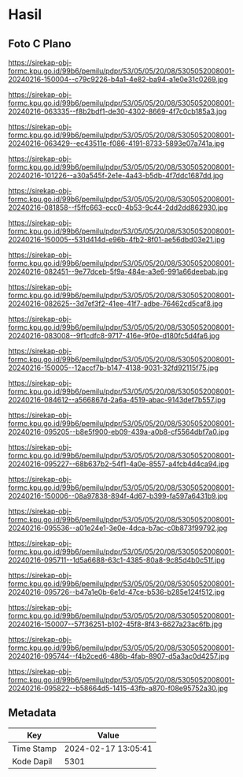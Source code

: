 # Hasil

## Foto C Plano

https://sirekap-obj-formc.kpu.go.id/99b6/pemilu/pdpr/53/05/05/20/08/5305052008001-20240216-150004--c79c9226-b4a1-4e82-ba94-a1e0e31c0269.jpg

https://sirekap-obj-formc.kpu.go.id/99b6/pemilu/pdpr/53/05/05/20/08/5305052008001-20240216-063335--f8b2bdf1-de30-4302-8669-4f7c0cb185a3.jpg

https://sirekap-obj-formc.kpu.go.id/99b6/pemilu/pdpr/53/05/05/20/08/5305052008001-20240216-063429--ec43511e-f086-4191-8733-5893e07a741a.jpg

https://sirekap-obj-formc.kpu.go.id/99b6/pemilu/pdpr/53/05/05/20/08/5305052008001-20240216-101226--a30a545f-2e1e-4a43-b5db-4f7ddc1687dd.jpg

https://sirekap-obj-formc.kpu.go.id/99b6/pemilu/pdpr/53/05/05/20/08/5305052008001-20240216-081858--f5ffc663-ecc0-4b53-9c44-2dd2dd862930.jpg

https://sirekap-obj-formc.kpu.go.id/99b6/pemilu/pdpr/53/05/05/20/08/5305052008001-20240216-150005--531d414d-e96b-4fb2-8f01-ae56dbd03e21.jpg

https://sirekap-obj-formc.kpu.go.id/99b6/pemilu/pdpr/53/05/05/20/08/5305052008001-20240216-082451--9e77dceb-5f9a-484e-a3e6-991a66deebab.jpg

https://sirekap-obj-formc.kpu.go.id/99b6/pemilu/pdpr/53/05/05/20/08/5305052008001-20240216-082625--3d7ef3f2-41ee-41f7-adbe-76462cd5caf8.jpg

https://sirekap-obj-formc.kpu.go.id/99b6/pemilu/pdpr/53/05/05/20/08/5305052008001-20240216-083008--9f1cdfc8-9717-416e-9f0e-d180fc5d4fa6.jpg

https://sirekap-obj-formc.kpu.go.id/99b6/pemilu/pdpr/53/05/05/20/08/5305052008001-20240216-150005--12accf7b-b147-4138-9031-32fd92115f75.jpg

https://sirekap-obj-formc.kpu.go.id/99b6/pemilu/pdpr/53/05/05/20/08/5305052008001-20240216-084612--a566867d-2a6a-4519-abac-9143def7b557.jpg

https://sirekap-obj-formc.kpu.go.id/99b6/pemilu/pdpr/53/05/05/20/08/5305052008001-20240216-095205--b8e5f900-eb09-439a-a0b8-cf5564dbf7a0.jpg

https://sirekap-obj-formc.kpu.go.id/99b6/pemilu/pdpr/53/05/05/20/08/5305052008001-20240216-095227--68b637b2-54f1-4a0e-8557-a4fcb4d4ca94.jpg

https://sirekap-obj-formc.kpu.go.id/99b6/pemilu/pdpr/53/05/05/20/08/5305052008001-20240216-150006--08a97838-894f-4d67-b399-fa597a6431b9.jpg

https://sirekap-obj-formc.kpu.go.id/99b6/pemilu/pdpr/53/05/05/20/08/5305052008001-20240216-095536--a01e24e1-3e0e-4dca-b7ac-c0b873f99792.jpg

https://sirekap-obj-formc.kpu.go.id/99b6/pemilu/pdpr/53/05/05/20/08/5305052008001-20240216-095711--1d5a6688-63c1-4385-80a8-9c85d4b0c51f.jpg

https://sirekap-obj-formc.kpu.go.id/99b6/pemilu/pdpr/53/05/05/20/08/5305052008001-20240216-095726--b47a1e0b-6e1d-47ce-b536-b285e124f512.jpg

https://sirekap-obj-formc.kpu.go.id/99b6/pemilu/pdpr/53/05/05/20/08/5305052008001-20240216-150007--57f36251-b102-45f8-8f43-6627a23ac6fb.jpg

https://sirekap-obj-formc.kpu.go.id/99b6/pemilu/pdpr/53/05/05/20/08/5305052008001-20240216-095744--f4b2ced6-486b-4fab-8907-d5a3ac0d4257.jpg

https://sirekap-obj-formc.kpu.go.id/99b6/pemilu/pdpr/53/05/05/20/08/5305052008001-20240216-095822--b58664d5-1415-43fb-a870-f08e95752a30.jpg


## Metadata

| Key        | Value               |
| ---------- | ------------------- |
| Time Stamp | 2024-02-17 13:05:41 |
| Kode Dapil | 5301                |



